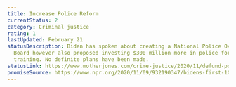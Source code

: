```yaml
---
title: Increase Police Reform
currentStatus: 2
category: Criminal justice
rating: 1
lastUpdated: February 21
statusDescription: Biden has spoken about creating a National Police Oversight
  Board however also proposed investing $300 million more in police for better
  training. No definite plans have been made.
statusLink: https://www.motherjones.com/crime-justice/2020/11/defund-police-organizers-to-biden-were-not-going-away/
promiseSource: https://www.npr.org/2020/11/09/932190347/bidens-first-100-days-here-s-what-to-expect
---
```

